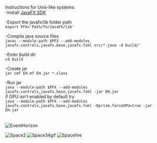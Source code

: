  Instructions for Unix-like systems:\
 -Install [JavaFX SDK](https://gluonhq.com/products/javafx/)
    
 -Export the javafx/lib folder path\
    `export PFX='Path/To/JavaFX/lib'`
   
-Compile java source files\
    `javac --module-path $PFX --add-modules javafx.controls,javafx.base,javafx.fxml src/*.java -d build/'`

-Enter build dir\
    `cd build`
    
-Create jar\
    `jar cmf EH.mf EH.jar *.class`
    
-Run jar\
    `java --module-path $PFX --add-modules javafx.controls,javafx.base,javafx.fxml -jar EH.jar`\
     if GPU isn't enabled by default try\
     `java --module-path $PFX --add-modules javafx.controls,javafx.base,javafx.fxml -Dprism.forceGPU=true -jar EH.jar`\
\
\
![EventHorizon](https://user-images.githubusercontent.com/71713194/149700132-b0062c1a-6f5d-4c8c-8f80-3273cb5d8d47.PNG)


![Space2](https://user-images.githubusercontent.com/71713194/149699375-d58b385b-5924-4e37-8b9c-34a89b366265.gif)
![Space34gif](https://user-images.githubusercontent.com/71713194/149699629-6eff161f-3baf-4476-a053-b0517c7cb450.gif)
![Spacefire](https://user-images.githubusercontent.com/71713194/149699709-99c1ebef-d212-4385-af81-6ea9525022df.gif)


